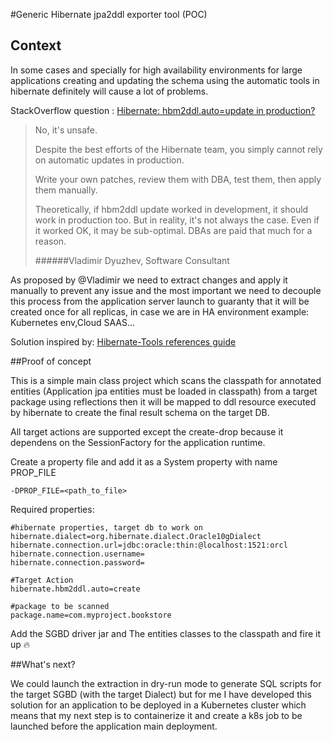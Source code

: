#Generic Hibernate jpa2ddl exporter tool (POC)

## Context
In some cases and specially for high availability environments for large applications creating and updating the  schema 
using the automatic tools in hibernate definitely will cause a lot of problems.

StackOverflow question : <a href="https://stackoverflow.com/questions/221379/hibernate-hbm2ddl-auto-update-in-production">
Hibernate: hbm2ddl.auto=update in production?</a>
>No, it's unsafe.
>
>Despite the best efforts of the Hibernate team, you simply cannot rely on automatic updates in production.
> 
>Write your own patches, review them with DBA, test them, then apply them manually.
> 
>Theoretically, if hbm2ddl update worked in development, it should work in production too. But in reality, it's not always the case.
>Even if it worked OK, it may be sub-optimal. DBAs are paid that much for a reason.
> 
> ######Vladimir Dyuzhev, Software Consultant

As proposed by @Vladimir we need to extract changes and apply it manually to prevent any issue and the most important 
we need to decouple this process from the application server launch to guaranty that it will be created once for all replicas,
in case we are in HA environment example: Kubernetes env,Cloud SAAS...

Solution inspired by: <a href="https://docs.jboss.org/tools/4.1.0.Final/en/hibernatetools/html_single/index.html#d0e4651">
Hibernate-Tools references guide</a> 

##Proof of concept

This is a simple main class project which scans the classpath for annotated entities (Application jpa entities must be loaded in classpath)
from a target package using reflections then it will be mapped to ddl resource executed by hibernate to create the final result 
schema on the target DB.

All target actions are supported except the create-drop because it dependens on the SessionFactory for the  application runtime.

Create a property file and add it as a System property with name PROP_FILE
```
-DPROP_FILE=<path_to_file>
```
Required properties:
```
#hibernate properties, target db to work on 
hibernate.dialect=org.hibernate.dialect.Oracle10gDialect
hibernate.connection.url=jdbc:oracle:thin:@localhost:1521:orcl
hibernate.connection.username=
hibernate.connection.password=

#Target Action
hibernate.hbm2ddl.auto=create

#package to be scanned
package.name=com.myproject.bookstore
```
Add the SGBD driver jar and The entities classes to the classpath and fire it up 🔥

##What's next?

We could launch the extraction in dry-run mode  to generate SQL scripts for the target SGBD (with the target Dialect)
but for me I have developed this solution for an application to be deployed in a Kubernetes cluster which means that
my next step is to containerize it and create a k8s job to be launched before the application main deployment.